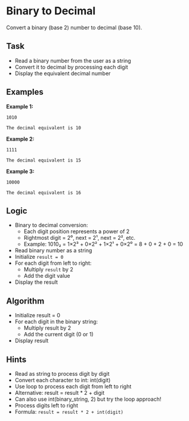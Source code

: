 # Binary to Decimal

Convert a binary (base 2) number to decimal (base 10).

## Task
- Read a binary number from the user as a string
- Convert it to decimal by processing each digit
- Display the equivalent decimal number

## Examples
**Example 1:**
```
1010
```
```
The decimal equivalent is 10
```

**Example 2:**
```
1111
```
```
The decimal equivalent is 15
```

**Example 3:**
```
10000
```
```
The decimal equivalent is 16
```

## Logic
- Binary to decimal conversion:
  - Each digit position represents a power of 2
  - Rightmost digit = 2⁰, next = 2¹, next = 2², etc.
  - Example: 1010₂ = 1×2³ + 0×2² + 1×2¹ + 0×2⁰ = 8 + 0 + 2 + 0 = 10
- Read binary number as a string
- Initialize `result = 0`
- For each digit from left to right:
  - Multiply `result` by 2
  - Add the digit value
- Display the result

## Algorithm
- Initialize result = 0
- For each digit in the binary string:
  - Multiply result by 2
  - Add the current digit (0 or 1)
- Display result

## Hints
- Read as string to process digit by digit
- Convert each character to int: int(digit)
- Use loop to process each digit from left to right
- Alternative: result = result * 2 + digit
- Can also use int(binary_string, 2) but try the loop approach!
- Process digits left to right
- Formula: `result = result * 2 + int(digit)`
